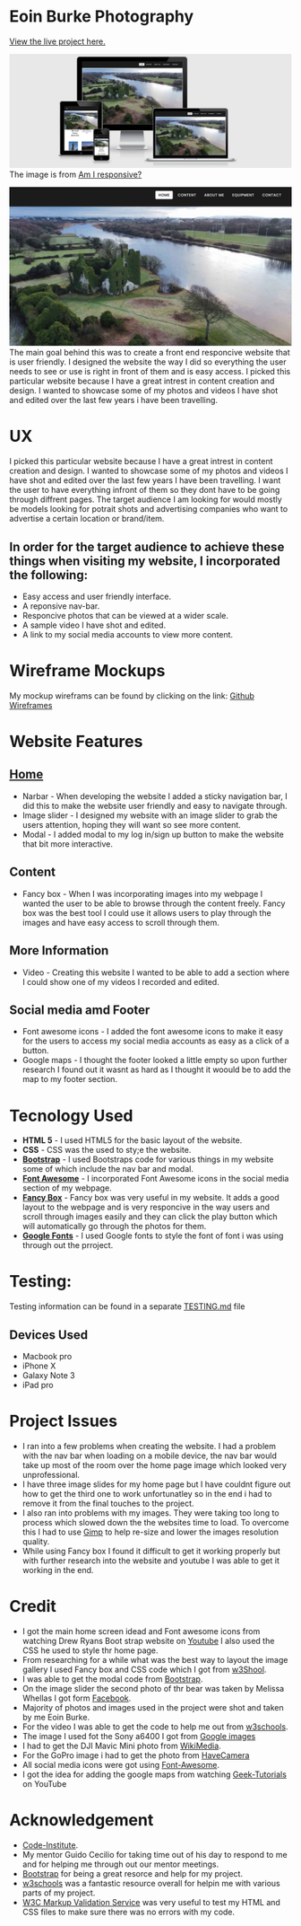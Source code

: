 # Eoin Burke Photography 

[View the live project here.](https://eoinburke.github.io/milestone-project/) 

![alt text](assets/images/responsive/responsive.jpg "Responsive Image")  
The image is from [Am I responsive?](http://ami.responsivedesign.is/)

<img src="assets/images/gallery/project2.jpg">
<light> The main goal behind this was to create a front end responcive website that is user friendly. I designed the website the way I did so everything the user needs to see or use is right in front of them and is easy access.
I picked this particular website because I have a great intrest in content creation and design. I wanted to showcase some of my photos and videos I have shot and edited over the last few years i have been travelling. </light>


# <strong>UX</strong>
I picked this particular website because I have a great intrest in content creation and design. I wanted to showcase some of my photos and videos I have shot and edited over the last few years I have been travelling. I want the user to have everything infront of them so they dont have to be going through diffrent pages. The target audience I am looking for would mostly be models looking for potrait shots and advertising companies who want to advertise a certain location or brand/item.

## <strong>In order for the target audience to achieve these things when visiting my website, I incorporated the following:</strong>
* Easy access and user friendly interface.
* A reponsive nav-bar.
* Responcive photos that can be viewed at a wider scale.
* A sample video I have shot and edited.
* A link to my social media accounts to view more content.

# <strong>Wireframe Mockups</strong>
My mockup wireframs can be found by clicking on the link:
[Github Wireframes](https://github.com/Eoinburke/milestone-project/blob/main/new-project-1.pdf)

# <strong>Website Features</strong>
## [Home](https://eoinburke.github.io/milestone-project/index.html) 
* Narbar - When developing the website I added a sticky navigation bar, I did this to make the website user friendly and easy to navigate through. 
* Image slider - I designed my website with an image slider to grab the users attention, hoping they will want so see more content.
* Modal -  I added modal to my log in/sign up button to make the website that bit more interactive.

## Content
* Fancy box - When I was incorporating images into my webpage I wanted the user to be able to browse through the content freely. Fancy box was the best tool I could use it allows users to play through the images and have easy access to scroll through them.

## More Information
* Video -  Creating this website I wanted to be able to add a section where I could show one of my videos I recorded and edited.

## Social media amd Footer 
* Font awesome icons - I added the font awesome icons to make it easy for the users to access my social media accounts as easy as a click of a button.
* Google maps - I thought the footer looked a little empty so upon further research I found out it wasnt as hard as I thought it woould be to add the map to my footer section.

# Tecnology Used 
* <strong>HTML 5</strong> - I used HTML5 for the basic layout of the website.
* <strong>CSS</strong> - CSS was the used to sty;e the website.
* <strong>[Bootstrap](https://getbootstrap.com/)</strong> - I used Bootstraps code for various things in my website some of which include the nav bar and modal.
* <strong>[Font Awesome](https://fontawesome.com/)</strong> - I incorporated Font Awesome icons in the social media section of my webpage.
* <strong>[Fancy Box](https://fancyapps.com/fancybox/3/)</strong> - Fancy box was very useful in my website. It adds a good layout to the webpage and is very responcive in the way users and scroll through images easily and they can click the play button which will automatically go through the photos for them.
* <strong>[Google Fonts](https://fonts.google.com/)</strong> - I used Google fonts to style the font of font i was using through out the prroject.

# Testing:
Testing information can be found in a separate [TESTING.md](https://turquoise-beetle-fc2e6a8o.ws-eu03.gitpod.io/#/workspace/milestone-project) file
## Devices Used 
* Macbook pro
* iPhone X
* Galaxy Note 3 
* iPad pro

# Project Issues 
* I ran into a few problems when creating the website. I had a problem with the nav bar when loading on a mobile device, the nav bar would take up most of the room over the home page image which looked very unprofessional.
* I have three image slides for my home page but I have couldnt figure out how to get the third one to work unfortunatley so in the end i had to remove it from the final touches to the project.
* I also ran into problems with my images. They were taking too long to process which slowed down the the websites time to load. To overcome this I had to use [Gimp](https://www.gimp.org/) to help re-size and lower the images resolution quality.
* While using Fancy box I found it difficult to get it working properly but with further research into the website and youtube I was able to get it working in the end.

# Credit
* I got the main home screen idead and Font awesome icons from watching Drew Ryans Boot strap website on [Youtube](https://www.youtube.com/watch?v=9cKsq14Kfsw&t=1047s) I also used the CSS he used to style thr home page.
* From researching for a while what was the best way to layout the image gallery I used Fancy box and CSS code which I got from [w3Shool](https://www.w3schools.com/howto/tryit.asp?filename=tryhow_js_image_grid).
* I was able to get the modal code from [Bootstrap](https://getbootstrap.com/docs/4.0/components/modal/).
* On the image slider the second photo of thr bear was taken by Melissa Whellas I got form [Facebook](https://m.facebook.com/photographizemag/photos/a.411511801010/10158406321006011/?type=3&source=48).
* Majority of photos and images used in the project were shot and taken by me Eoin Burke.
* For the video I was able to get the code to help me out from [w3schools](https://www.w3schools.com/html/html5_video.asp).
* The image I used fot the Sony a6400 I got from [Google images](https://www.google.com/url?sa=i&url=https%3A%2F%2Fjosipovic.rs%2Fproizvod%2Feasycover-zastitna-maska-za-sony-a6000-a6300-a6400-crna%2F&psig=AOvVaw1Hr_rpScakx33MFd8u4yf5&ust=1614552941112000&source=images&cd=vfe&ved=0CAIQjRxqFwoTCICJ08aUi-8CFQAAAAAdAAAAABAP)
* I had to get the DJI Mavic Mini photo from [WikiMedia](https://commons.wikimedia.org/wiki/File:DJI_Mavic_Mini_displayed_-_1.jpg).
* For the GoPro image i had to get the photo from [HaveCamera](https://havecamerawilltravel.com/gopro/gopro-hero9-black-batteries/)
* All social media icons were got using [Font-Awesome](https://fontawesome.com/https://fontawesome.com/).
* I got the idea for adding the google maps from watching [Geek-Tutorials](https://www.youtube.com/watch?v=KIC0OK9nKXY) on YouTube

# Acknowledgement
* [Code-Institute](https://codeinstitute.net/all-access-coding-challenge/?utm_term=code%20institute%20dublin&utm_campaign=a%26c_BR_IRL_Code_Institute&utm_source=adwords&utm_medium=ppc&hsa_net=adwords&hsa_tgt=kwd-360431879738&hsa_ad=486298911336&hsa_acc=8983321581&hsa_grp=56427889338&hsa_mt=e&hsa_cam=1378516521&hsa_kw=code%20institute%20dublin&hsa_ver=3&hsa_src=g&gclid=EAIaIQobChMI-_Smu52L7wIVjrrtCh0aNwKbEAAYAyAAEgK5d_D_BwE&gclsrc=aw.ds).
* My mentor Guido Cecilio for taking time out of his day to respond to me and for helping me through out our mentor meetings.
* [Bootstrap](https://getbootstrap.com/) for being a great resorce and help for my project.
* [w3schools](https://www.w3schools.com/) was a fantastic resource overall for helpin me with various parts of my project.
* [W3C Markup Validation Service](https://validator.w3.org/) was very useful to test my HTML and CSS files to make sure there was no errors with my code.





